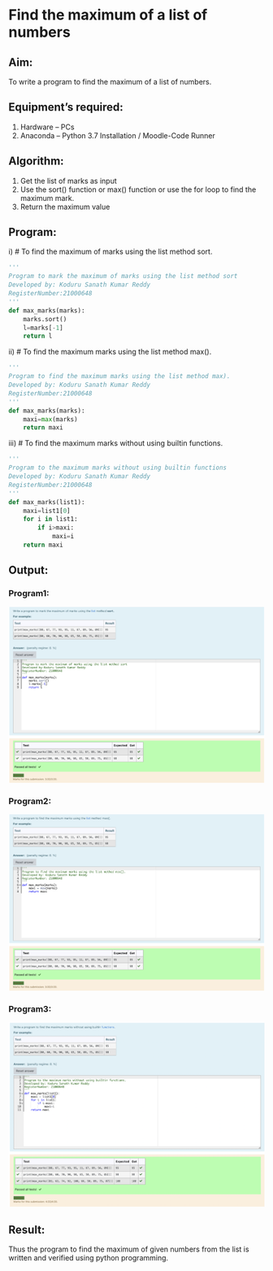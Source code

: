# Find the maximum of a list of numbers
## Aim:
To write a program to find the maximum of a list of numbers.
## Equipment’s required:
1.	Hardware – PCs
2.	Anaconda – Python 3.7 Installation / Moodle-Code Runner
## Algorithm:
1.	Get the list of marks as input
2.	Use the sort() function or max() function or use the for loop to find the maximum mark.
3.	Return the maximum value
## Program:

i)	# To find the maximum of marks using the list method sort.
```Python
'''
Program to mark the maximum of marks using the list method sort
Developed by: Koduru Sanath Kumar Reddy
RegisterNumber:21000648
'''
def max_marks(marks):
    marks.sort()
    l=marks[-1]
    return l
```


ii)	# To find the maximum marks using the list method max().
```Python
'''
Program to find the maximum marks using the list method max).
Developed by: Koduru Sanath Kumar Reddy
RegisterNumber:21000648
'''
def max_marks(marks):
    maxi=max(marks)
    return maxi


```

iii) # To find the maximum marks without using builtin functions.
```Python
'''
Program to the maximum marks without using builtin functions
Developed by: Koduru Sanath Kumar Reddy
RegisterNumber:21000648
'''
def max_marks(list1):
    maxi=list1[0]
    for i in list1:
        if i>maxi:
            maxi=i
    return maxi


```

## Output:
### Program1:
![output](./img/1.png)
### Program2:
![output](./img/2.png)
### Program3:
![output](./img/3.png)

## Result:
Thus the program to find the maximum of given numbers from the list is written and verified using python programming.
